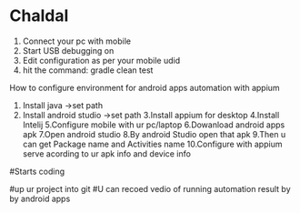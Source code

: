 # Chaldal
1. Connect your pc with mobile
2. Start USB debugging on
3. Edit configuration as per your mobile udid
4. hit the command:
gradle clean test



How to configure environment for android apps automation with appium 

1. Install java ->set path
2. Install android studio ->set path
3.Install appium for desktop 
4.Install Intelij 
5.Configure mobile with ur pc/laptop
6.Dowanload android apps apk
7.Open android studio
8.By android Studio open that apk
9.Then u can get Package name and Activities name
10.Configure with appium serve acording to ur apk info and device info

#Starts coding

#up ur project into git
#U can recoed vedio of running automation result by by android apps
